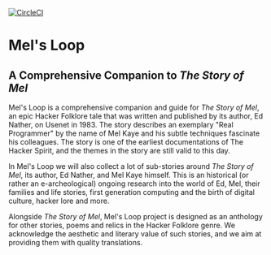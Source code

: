 [![CircleCI](https://dl.circleci.com/status-badge/img/gh/tomerlichtash/mels-loop/tree/master.svg?style=shield)](https://dl.circleci.com/status-badge/redirect/gh/tomerlichtash/mels-loop/tree/master)

# Mel's Loop

## A Comprehensive Companion to _The Story of Mel_

Mel's Loop is a comprehensive companion and guide for _The Story of Mel_, an epic Hacker Folklore tale that was written and published by its author, Ed Nather, on Usenet in 1983. The story describes an exemplary "Real Programmer" by the name of Mel Kaye and his subtle techniques fascinate his colleagues. The story is one of the earliest documentations of The Hacker Spirit, and the themes in the story are still valid to this day.

In Mel's Loop we will also collect a lot of sub-stories around _The Story of Mel_, its author, Ed Nather, and Mel Kaye himself. This is an historical (or rather an e-archeological) ongoing research into the world of Ed, Mel, their families and life stories, first generation computing and the birth of digital culture, hacker lore and more.

Alongside _The Story of Mel_, Mel's Loop project is designed as an anthology for other stories, poems and relics in the Hacker Folklore genre. We acknowledge the aesthetic and literary value of such stories, and we aim at providing them with quality translations.

#